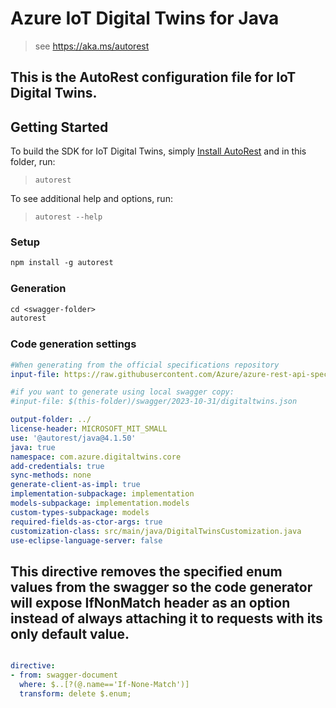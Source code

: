 # Azure IoT Digital Twins for Java

> see https://aka.ms/autorest

This is the AutoRest configuration file for IoT Digital Twins.
---
## Getting Started

To build the SDK for IoT Digital Twins, simply [Install AutoRest](https://aka.ms/autorest) and in this folder, run:

> `autorest`

To see additional help and options, run:

> `autorest --help`

### Setup
```ps
npm install -g autorest
```

### Generation

```ps
cd <swagger-folder>
autorest
```

### Code generation settings

``` yaml
#When generating from the official specifications repository
input-file: https://raw.githubusercontent.com/Azure/azure-rest-api-specs/764484f6d4d2eeace159a19d3df364abc0645c7e/specification/digitaltwins/data-plane/Microsoft.DigitalTwins/stable/2023-10-31/digitaltwins.json

#if you want to generate using local swagger copy:
#input-file: $(this-folder)/swagger/2023-10-31/digitaltwins.json

output-folder: ../
license-header: MICROSOFT_MIT_SMALL
use: '@autorest/java@4.1.50'
java: true
namespace: com.azure.digitaltwins.core
add-credentials: true
sync-methods: none
generate-client-as-impl: true
implementation-subpackage: implementation
models-subpackage: implementation.models
custom-types-subpackage: models
required-fields-as-ctor-args: true
customization-class: src/main/java/DigitalTwinsCustomization.java
use-eclipse-language-server: false
```

## This directive removes the specified enum values from the swagger so the code generator will expose IfNonMatch header as an option instead of always attaching it to requests with its only default value.

``` yaml

directive:
- from: swagger-document
  where: $..[?(@.name=='If-None-Match')]
  transform: delete $.enum;
```
